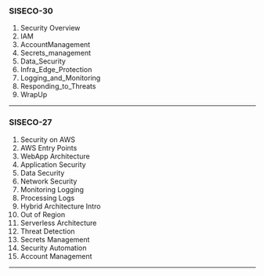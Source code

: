 ### SISECO-30

1. Security Overview
2. IAM
3. AccountManagement
4. Secrets_management
5. Data_Security
6. Infra_Edge_Protection
7. Logging_and_Monitoring
8. Responding_to_Threats
9. WrapUp

---

### SISECO-27

1. Security on AWS
2. AWS Entry Points
3. WebApp Architecture
4. Application Security
5. Data Security
6. Network Security
7. Monitoring Logging
8. Processing Logs
9. Hybrid Architecture Intro
10. Out of Region
11. Serverless Architecture
12. Threat Detection
13. Secrets Management
14. Security Automation
15. Account Management

---
